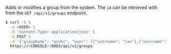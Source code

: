 Adds or modifies a group from the system.
The `id` can be retrieved with from the `GET /api/v1/groups` endpoint.

```bash
$ curl -k \
  -u <USER> \
  -H 'Content-Type: application/json' \
  -X POST \
  -d '{"groupName": "wonks", "user": [{"username": "ian"},{"username": "toad"}],"ldapGroup": false,"samlGroup": false,"role": "admin"}' \
  https://<CONSOLE>:8083/api/v1/groups
```
